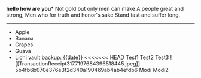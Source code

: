 **hello how are you***
Not gold but only men can make
A people great and strong,
Men who for truth and honor's sake
Stand fast and suffer long.

---
- Apple
- Banana
- Grapes
- Guava
- Lichi
vault backup: {{date}}
<<<<<<< HEAD
Test1
Test2
Test3
![[TransactionReceipt3177197684396518445.jpeg]]
5b4fb6b070e376e3f2d340a190469ab4ab4efdb6
Modi
Modi2

